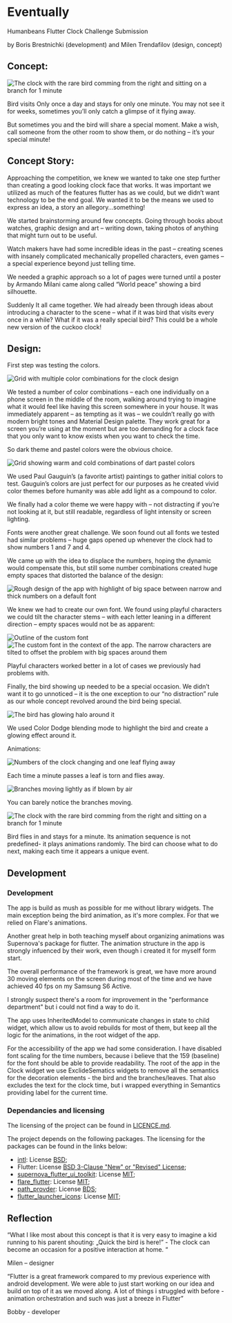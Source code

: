 # Eventually

Humanbeans Flutter Clock Challenge Submission

by Boris Brestnichki (development) and Milen Trendafilov (design, concept)  

## Concept:

![The clock with the rare bird comming from the right and sitting on a branch for 1 minute](https://humanbeans.dev/1_Bird_Visit1.gif)

Bird visits Only once a day and stays for only one minute. You may not see it for weeks, sometimes you’ll only catch a glimpse of it flying away.

But sometimes you and the bird will share a special moment. Make a wish, call someone from the other room to show them, or do nothing – it’s your special minute!

## Concept Story:

Approaching the competition, we knew we wanted to take one step further than creating a good looking clock face that works. It was important we utilized as much of the features flutter has as we could, but we didn’t want technology to be the end goal.
We wanted it to be the means we used to express an idea, a story an allegory…something!

We started brainstorming around few concepts. Going through books about watches, graphic design and art – writing down, taking photos of anything that might turn out to be useful.

Watch makers have had some incredible ideas in the past – creating scenes with insanely complicated mechanically propelled characters, even games – a special experience beyond just telling time.

We needed a graphic approach so a lot of pages were turned until a poster by Armando Milani came along called “World peace” showing a bird silhouette.

Suddenly It all came together. We had already been through ideas about introducing a character to the scene – what if it was bird that visits every once in a while? What if it was a really special bird?
This could be a whole new version of the cuckoo clock!

## Design:

First step was testing the colors.

![Grid with multiple color combinations for the clock design](https://humanbeans.dev/3.png)

We tested a number of color combinations – each one individually on a phone screen in the middle of the room, walking around trying to imagine what it would feel like having this screen somewhere in your house. It was immediately apparent – as tempting as it was – we couldn’t really go with modern bright tones and Material Design palette. They work great for a screen you’re using at the moment but are too demanding for a clock face that you only want to know exists when you want to check the time.

So dark theme and pastel colors were the obvious choice.

![Grid showing warm and cold combinations of dart pastel colors](https://humanbeans.dev/4.png)

We used Paul Gauguin’s (a favorite artist) paintings to gather initial colors to test. Gauguin’s colors are just perfect for our purposes as he created vivid color themes before humanity was able add light as a compound to color.

We finally had a color theme we were happy with – not distracting if you’re not looking at it, but still readable, regardless of light intensity or screen lighting.

Fonts were another great challenge. We soon found out all fonts we tested had similar problems – huge gaps opened up whenever the clock had to show numbers 1 and 7 and 4.

We came up with the idea to displace the numbers, hoping the dynamic would compensate this, but still some number combinations created huge empty spaces that distorted the balance of the design:

![Rough design of the app with highlight of big space between narrow and thick numbers on a default font](https://humanbeans.dev/6.png)

We knew we had to create our own font. We found using playful characters we could tilt the character stems – with each letter leaning in a different direction – empty spaces would not be as apparent:

![Outline of the custom font](https://humanbeans.dev/5.png)
![The custom font in the context of the app. The narrow characters are tilted to offset the problem with big spaces around them](https://humanbeans.dev/7.png)

Playful characters worked better in a lot of cases we previously had problems with.

Finally, the bird showing up needed to be a special occasion. We didn’t want it to go unnoticed – it is the one exception to our “no distraction” rule as our whole concept revolved around the bird being special.

![The bird has glowing halo around it](https://humanbeans.dev/Bird_Glow.gif)

We used Color Dodge blending mode to highlight the bird and create a glowing effect around it.

Animations:

![Numbers of the clock changing and one leaf flying away](https://humanbeans.dev/2_Leaf_Torn.gif)

Each time a minute passes a leaf is torn and flies away.

![Branches moving lightly as if blown by air](https://humanbeans.dev/3_Branches_Moving.gif)

You can barely notice the branches moving.

![The clock with the rare bird comming from the right and sitting on a branch for 1 minute](https://humanbeans.dev/1_Bird_Visit1.gif)

Bird flies in and stays for a minute. Its animation sequence is not predefined- it plays animations randomly. The bird can choose what to do next, making each time it appears a unique event.

## Development

### Development

The app is build as mush as possible for me without library widgets. The main exception being the bird animation, as it's more complex. For that we relied on Flare's animations.

Another great help in both teaching myself about organizing animations was Supernova's package for flutter. The animation structure in the app is strongly infuenced by their work, 
even though i created it for myself form start. 

The overall performance of the framework is great, we have more around 30 moving elements on the screen during most of the time and we have achieved 40 fps on my Samsung S6 Active.

I strongly suspect there's a room for improvement in the "performance department" but i could not find a way to do it. 

The app uses InheritedModel to communicate changes in state to child widget, which allow us to avoid rebuilds for most of them, but keep all the logic for the animations, in the
root widget of the app.

For the accessibility of the app we had some consideration. I have disabled font scaling for the time numbers, because i believe that the 159 (baseline) for the font should be 
able to provide readability. The root of the app in the Clock widget we use ExclideSematics widgets to remove all the semantics for the decoration elements - the bird and the 
branches/leaves. That also excludes the text for the clock time, but i wrapped everything in Semantics providing label for the current time.

### Dependancies and licensing

The licensing of the project can be found in [LICENCE.md](https://github.com/brestnichki/humanbeans-clock/blob/master/LICENSE.md).

The project depends on the following packages. The licensing for the packages can be found in the links below:

* [intl](https://pub.dev/packages/intl): License [BSD](https://github.com/dart-lang/intl/blob/master/LICENSE);
* Flutter: License [BSD 3-Clause "New" or "Revised" License](https://github.com/flutter/flutter/blob/master/LICENSE);
* [supernova_flutter_ui_toolkit](https://pub.dev/packages/supernova_flutter_ui_toolkit): License [MIT](https://github.com/Supernova-Studio/flutter-ui-toolkit/blob/master/LICENSE);
* [flare_flutter](https://pub.dev/packages/flare_flutter): License [MIT](https://github.com/2d-inc/Flare-Flutter/blob/master/LICENSE);
* [path_provder](https://pub.dev/packages/path_provider): License [BDS](https://github.com/flutter/plugins/blob/master/packages/path_provider/LICENSE);
* [flutter_launcher_icons](https://pub.dev/packages/flutter_launcher_icons): License [MIT](https://github.com/fluttercommunity/flutter_launcher_icons/blob/master/LICENSE);

## Reflection

“What I like most about this concept is that it is very easy to imagine a kid running to his parent shouting: „Quick the bird is here!”  - The clock can become an occasion for a positive interaction at home. “

Milen – designer

“Flutter is a great framework compared to my previous experience with android development. We were able to just start working on our idea and build on top of it as we moved along. A lot of things i struggled with before - animation orchestration and such was
just a breeze in Flutter”

Bobby - developer
